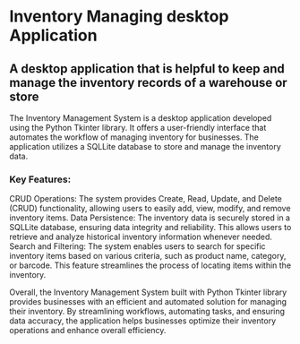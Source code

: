 # Inventory Managing desktop Application
## A desktop application that is helpful to keep and manage the inventory records of a warehouse or store

The Inventory Management System is a desktop application developed using the Python Tkinter library. It offers a user-friendly interface that automates the workflow of managing inventory for businesses. The application utilizes a SQLLite database to store and manage the inventory data.

### Key Features:

CRUD Operations: The system provides Create, Read, Update, and Delete (CRUD) functionality, allowing users to easily add, view, modify, and remove inventory items.
Data Persistence: The inventory data is securely stored in a SQLLite database, ensuring data integrity and reliability. This allows users to retrieve and analyze historical inventory information whenever needed.
Search and Filtering: The system enables users to search for specific inventory items based on various criteria, such as product name, category, or barcode. This feature streamlines the process of locating items within the inventory.

Overall, the Inventory Management System built with Python Tkinter library provides businesses with an efficient and automated solution for managing their inventory. By streamlining workflows, automating tasks, and ensuring data accuracy, the application helps businesses optimize their inventory operations and enhance overall efficiency.
